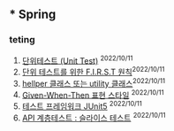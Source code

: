 ## * Spring

### teting

1. [단위테스트 (Unit Test)](./spring/testing) <sup>2022/10/11</sup>
2. [단위 테스트를 위한 F.I.R.S.T 원칙](./spring/testing)<sup>2022/10/11</sup>
3. [hellper 클래스 또는 utility 클래스](./spring/testing)<sup>2022/10/11</sup>
4. [Given-When-Then 표현 스타일](./spring/testing) <sup>2022/10/11</sup>
5. [테스트 프레임워크 JUnit5](./spring/testing) <sup>2022/10/11</sup>
6. [API 계층테스트 : 슬라이스 테스트](./spring/testing) <sup>2022/10/11</sup>